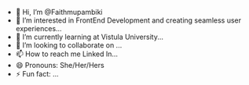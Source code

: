 - 👋 Hi, I’m @Faithmupambiki
- 👀 I’m interested in FrontEnd Development and creating seamless user experiences...
- 🌱 I’m currently learning at Vistula University...
- 💞️ I’m looking to collaborate on ...
- 📫 How to reach me Linked In...
- 😄 Pronouns: She/Her/Hers
- ⚡ Fun fact: ...

<!---
Faithmupambiki/Faithmupambiki is a ✨ special ✨ repository because its `README.md` (this file) appears on your GitHub profile.
You can click the Preview link to take a look at your changes.
--->
